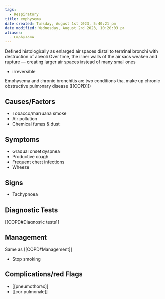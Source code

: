 ```yaml
---
tags:
  - Respiratory
title: emphysema
date created: Tuesday, August 1st 2023, 5:40:21 pm
date modified: Wednesday, August 2nd 2023, 10:20:03 pm
aliases:
  - Emphysema
---
```


Defined histologically as enlarged air spaces distal to terminal bronchi with destruction of alveoli Over time, the inner walls of the air sacs weaken and rupture — creating larger air spaces instead of many small ones

- irreversible

Emphysema and chronic bronchitis are two conditions that make up chronic obstructive pulmonary disease ([[COPD]])

## Causes/Factors

- Tobacco/marijuana smoke
- Air pollution
- Chemical fumes & dust

## Symptoms

- Gradual onset dyspnea
- Productive cough
- Frequent chest infections
- Wheeze

## Signs

- Tachypnoea

## Diagnostic Tests

[[COPD#Diagnostic tests]]

## Management

Same as [[COPD#Management]]

- Stop smoking

## Complications/red Flags

- [[pneumothorax]]
- [[cor pulmonale]]
